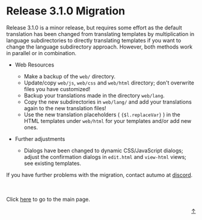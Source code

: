 # Release 3.1.0 Migration

Release 3.1.0 is a minor release, but requires some effort as the default translation has been 
changed from translating templates by multiplication in language subdirectories to directly 
translating templates if you want to change the language subdirectory approach. However, 
both methods work in parallel or in combination.

- Web Resources
	- Make a backup of the `web/` directory.
	- Update/copy `web/js`, `web/css` and `web/html` directory; don't overwrite files you have customized!
	- Backup your translations made in the directory `web/lang`.
	- Copy the new subdirectories in `web/lang/` and add your translations again to the new translation files!
	- Use the new translation placeholders ( `{$l.replaceVar}` ) in the HTML templates under `web/html` for your templates and/or add new ones.

- Further adjustments
	- Dialogs have been changed to dynamic CSS/JavaScript dialogs; adjust the confirmation dialogs in `edit.html` and `view-html` views; see existing templates.

If you have further problems with the migration, contact autumo at [discord](https://discord.gg/xvAJrv6wmb).


<br>
<br>
Click <a href="../../README.md">here</a> to go to the main page.

<p align="right"><a href="#top">&uarr;</a></p>
